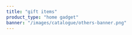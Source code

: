 ```yaml
---
title: "gift items"
product_type: "home gadget"
banner: "/images/catalogue/others-banner.png"
---
```


